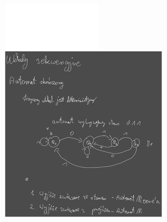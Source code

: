 ![](/Notatki/Semestr%203/Logika%20układów%20cyfrowych/Wykłady/Wykład%203/LUC%20w4_5.pdf)
![](/Notatki/Semestr%203/Logika%20układów%20cyfrowych/Wykłady/Wykład%203/Drawing%202023-11-09%2017.22.41.excalidraw.svg)
